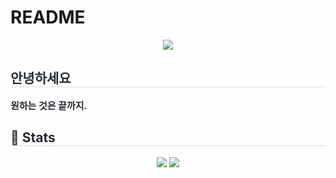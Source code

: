 # README

<div align= "center">
    <img src="https://capsule-render.vercel.app/api?type=waving&color=0:ffdcdc,100:ffd9c1&height=180&text=HyungJoon's%20Github&animation=fadeIn&fontColor=737373&fontSize=60" />
    </div>
    <div style="text-align: left;"> 
    <h2 style="border-bottom: 1px solid #d8dee4; color: #282d33;"> 안녕하세요 </h2>  
    <div style="font-weight: 700; font-size: 15px; text-align: left; color: #282d33;"> 원하는 것은 끝까지. </div> 
    </div>
    <div style="text-align: left;"> 
    <h2 style="border-bottom: 1px solid #d8dee4; color: #282d33;"> 🏅 Stats </h2> <div align= "center"> <img src="https://github-readme-stats.vercel.app/api?username=danielhjpark&custom_title=danielhjpark's Github Stat&bg_color=180,000000,&title_color=000000&text_color=000000"
        /> <img src="https://github-readme-stats.vercel.app/api/top-langs/?username=danielhjpark&layout=compact&bg_color=180,000000,&title_color=000000&text_color=000000"
           /> </div> 
    </div>
    
